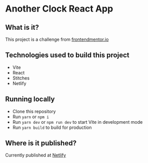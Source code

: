 # Another Clock React App

## What is it?

This project is a challenge from [frontendmentor.io](https://www.frontendmentor.io/challenges/clock-app-LMFaxFwrM)

## Technologies used to build this project

- Vite
- React
- Stitches
- Netlify

## Running locally

- Clone this repository
- Run `yarn` or `npm i`
- Run `yarn dev` or `npm run dev` to start Vite in development mode
- Run `yarn build` to build for production

## Where is it published?
Currently published at [Netlify](http://clock-fem.netlify.app/)
